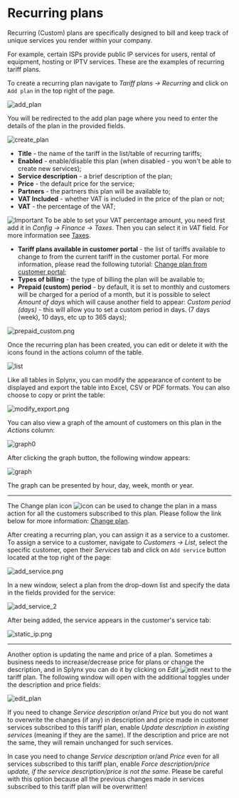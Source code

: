 Recurring plans
============

Recurring (Custom) plans are specifically designed to bill and keep track of unique services you render within your company.

For example, certain ISPs provide public IP services for users, rental of equipment, hosting or IPTV services. These are the examples of recurring tariff plans.

To create a recurring plan navigate to _Tariff plans → Recurring_ and click on ``Add plan`` in the top right of the page.

![add_plan](add_plan.png)

You will be redirected to the add plan page where you need to enter the details of the plan in the provided fields.

![create_plan](add_plan_1.png)

* **Title** - the name of the tariff in the list/table of recurring tariffs;
* **Enabled** - enable/disable this plan (when disabled - you won't be able to create new services);
* **Service description** - a brief description of the plan;
* **Price** - the default price for the service;
* **Partners** - the partners this plan will be available to;
* **VAT Included** - whether VAT is included in the price of the plan or not;
* **VAT** - the percentage of the VAT;

<icon class="image-icon">![Important](warning.png)</icon>
To be able to set your VAT percentage amount, you need first add it in _Config → Finance → Taxes_. Then you can select it in _VAT_ field. For more information see [Taxes](configuration/finance/taxes/taxes.md).

* **Tariff plans available in customer portal** - the list of tariffs available to change to from the current tariff in the customer portal. For more information, please read the following tutorial: [Change plan from customer portal](customer_portal/change_plan_from_customer_portal/change_plan_from_customer_portal.md);
* **Types of billing** - the type of billing the plan will be available to;
* **Prepaid (custom) period** - by default, it is set to monthly and customers will be charged for a period of a month, but it is possible to select _Amount of days_ which will cause another field to appear: _Custom period (days)_ - this will allow you to set a custom period in days. (7 days (week), 10 days, etc up to 365 days);

![prepaid_custom.png](days_amount.png)

Once the recurring plan has been created, you can edit or delete it with the icons found in the actions column of the table.

![list](table_view.png)

Like all tables in Splynx, you can modify the appearance of content to be displayed and export the table into Excel, CSV or PDF formats. You can also choose to copy or print the table:

![modify_export.png](modify_export.png)

You can also view a graph of the amount of customers on this plan in the *Actions* column:

![graph0](graph0.png)

After clicking the graph button, the following window appears:

![graph](graph.png)

The graph can be presented by hour, day, week, month or year.
**************************************************************************

The Change plan icon <icon class="image-icon">![icon](change_plan.png)</icon> can be used to change the plan in a mass action for all the customers subscribed to this plan. Please follow the link below for more information:
[Change plan](configuring_tariff_plans/tariff_change/tariff_change.md).

After creating a recurring plan, you can assign it as a service to a customer. To assign a service to a customer, navigate to _Customers → List_, select the specific customer, open their _Services_ tab and click on ``Add service`` button located at the top right of the page:

![add_service.png](add_service_1.png)

In a new window, select a plan from the drop-down list and specify the data in the fields provided for the service:

![add_service_2](add_service_2.png)

After being added, the service appears in the customer's service tab:

![static_ip.png](service_list.png)

*************************************************************************
Another option is updating the name and price of a plan. Sometimes a business needs to increase/decrease price for plans or change the description, and in Splynx you can do it by clicking on *Edit* ![edit](edit.png) next to the tariff plan. The following window will open with the additional toggles under the description and price fields:

![edit_plan](edit_plan.png)

If you need to change *Service description* or/and *Price* but you do not want to overwrite the changes (if any) in description and price made in customer services subscribed to this tariff plan, enable *Update description in existing services* (meaning if they are the same). If the description and price are not the same, they will remain unchanged for such services.

In case you need to change *Service description* or/and *Price* even for all services subscribed to this tariff plan, enable *Force description/price update, if the service description/price is not the same*. Please be careful with this option because all the previous changes made in services subscribed to this tariff plan will be overwritten!